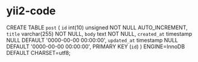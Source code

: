 # yii2-code
CREATE TABLE `post` (
  `id` int(10) unsigned NOT NULL AUTO_INCREMENT,
  `title` varchar(255) NOT NULL,
  `body` text NOT NULL,
  `created_at` timestamp NULL DEFAULT '0000-00-00 00:00:00',
  `updated_at` timestamp NULL DEFAULT '0000-00-00 00:00:00',
  PRIMARY KEY (`id`)
) ENGINE=InnoDB DEFAULT CHARSET=utf8;
